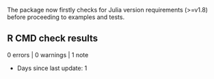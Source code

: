The package now firstly checks for Julia version requirements (>=v1.8) before proceeding to examples and tests.

## R CMD check results

0 errors | 0 warnings | 1 note

* Days since last update: 1
